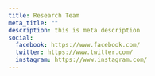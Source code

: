 ```yaml
---
title: Research Team
meta_title: ""
description: this is meta description
social:
  facebook: https://www.facebook.com/
  twitter: https://www.twitter.com/
  instagram: https://www.instagram.com/
---
```

